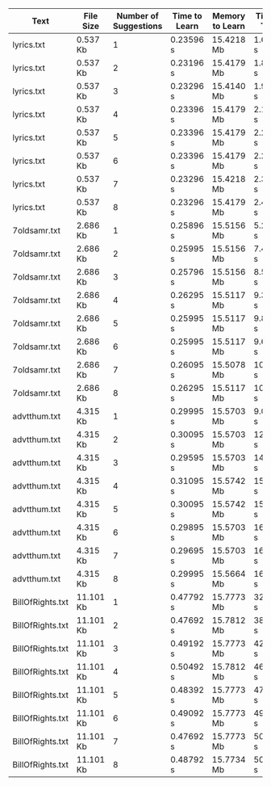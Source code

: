 | Text             |   File Size  | Number of Suggestions | Time to Learn | Memory to Learn | Time to Type    | Memory to Type |
|------------------|--------------|-----------------------|---------------|-----------------|-----------------|----------------|
|lyrics.txt        |      0.537 Kb|                      1|      0.23596 s|       15.4218 Mb|        1.62975 s|      15.4257 Mb|
|lyrics.txt        |      0.537 Kb|                      2|      0.23196 s|       15.4179 Mb|        1.86471 s|      15.4296 Mb|
|lyrics.txt        |      0.537 Kb|                      3|      0.23296 s|       15.4140 Mb|        1.99669 s|      15.4257 Mb|
|lyrics.txt        |      0.537 Kb|                      4|      0.23396 s|       15.4179 Mb|        2.10267 s|      15.4257 Mb|
|lyrics.txt        |      0.537 Kb|                      5|      0.23396 s|       15.4179 Mb|        2.28565 s|      15.4257 Mb|
|lyrics.txt        |      0.537 Kb|                      6|      0.23396 s|       15.4179 Mb|        2.29565 s|      15.4257 Mb|
|lyrics.txt        |      0.537 Kb|                      7|      0.23296 s|       15.4218 Mb|        2.30264 s|      15.4218 Mb|
|lyrics.txt        |      0.537 Kb|                      8|      0.23296 s|       15.4179 Mb|        2.49961 s|      15.4218 Mb|
|7oldsamr.txt      |      2.686 Kb|                      1|      0.25896 s|       15.5156 Mb|        5.24720 s|      15.5156 Mb|
|7oldsamr.txt      |      2.686 Kb|                      2|      0.25995 s|       15.5156 Mb|        7.42487 s|      15.5156 Mb|
|7oldsamr.txt      |      2.686 Kb|                      3|      0.25796 s|       15.5156 Mb|        8.58469 s|      15.5156 Mb|
|7oldsamr.txt      |      2.686 Kb|                      4|      0.26295 s|       15.5117 Mb|        9.37657 s|      15.5156 Mb|
|7oldsamr.txt      |      2.686 Kb|                      5|      0.25995 s|       15.5117 Mb|        9.86449 s|      15.5117 Mb|
|7oldsamr.txt      |      2.686 Kb|                      6|      0.25995 s|       15.5117 Mb|        9.65353 s|      15.5078 Mb|
|7oldsamr.txt      |      2.686 Kb|                      7|      0.26095 s|       15.5078 Mb|        10.6013 s|      15.5156 Mb|
|7oldsamr.txt      |      2.686 Kb|                      8|      0.26295 s|       15.5117 Mb|        10.2724 s|      15.5117 Mb|
|advtthum.txt      |      4.315 Kb|                      1|      0.29995 s|       15.5703 Mb|        9.01362 s|      15.5703 Mb|
|advtthum.txt      |      4.315 Kb|                      2|      0.30095 s|       15.5703 Mb|        12.1071 s|      15.5703 Mb|
|advtthum.txt      |      4.315 Kb|                      3|      0.29595 s|       15.5703 Mb|        14.2278 s|      15.5742 Mb|
|advtthum.txt      |      4.315 Kb|                      4|      0.31095 s|       15.5742 Mb|        15.0687 s|      15.5781 Mb|
|advtthum.txt      |      4.315 Kb|                      5|      0.30095 s|       15.5742 Mb|        15.8375 s|      15.5781 Mb|
|advtthum.txt      |      4.315 Kb|                      6|      0.29895 s|       15.5703 Mb|        16.0905 s|      15.5703 Mb|
|advtthum.txt      |      4.315 Kb|                      7|      0.29695 s|       15.5703 Mb|        16.3125 s|      15.5742 Mb|
|advtthum.txt      |      4.315 Kb|                      8|      0.29995 s|       15.5664 Mb|        16.8864 s|      15.5820 Mb|
|BillOfRights.txt  |     11.101 Kb|                      1|      0.47792 s|       15.7773 Mb|        32.2620 s|      18.1914 Mb|
|BillOfRights.txt  |     11.101 Kb|                      2|      0.47692 s|       15.7812 Mb|        38.6531 s|      18.1875 Mb|
|BillOfRights.txt  |     11.101 Kb|                      3|      0.49192 s|       15.7773 Mb|        42.7265 s|      18.1875 Mb|
|BillOfRights.txt  |     11.101 Kb|                      4|      0.50492 s|       15.7812 Mb|        46.0560 s|      18.1875 Mb|
|BillOfRights.txt  |     11.101 Kb|                      5|      0.48392 s|       15.7773 Mb|        47.3697 s|      18.1914 Mb|
|BillOfRights.txt  |     11.101 Kb|                      6|      0.49092 s|       15.7773 Mb|        49.1685 s|      18.1914 Mb|
|BillOfRights.txt  |     11.101 Kb|                      7|      0.47692 s|       15.7773 Mb|        50.9802 s|      18.1835 Mb|
|BillOfRights.txt  |     11.101 Kb|                      8|      0.48792 s|       15.7734 Mb|        50.4723 s|      18.1835 Mb|

